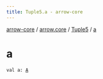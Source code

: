 ```yaml
---
title: Tuple5.a - arrow-core
---
```


[arrow-core](../../index.html) / [arrow.core](../index.html) / [Tuple5](index.html) / [a](./a.html)

# a

`val a: `[`A`](index.html#A)